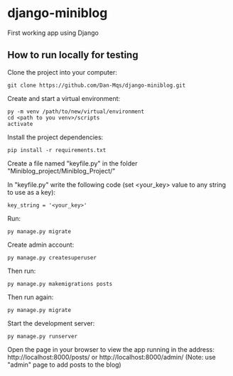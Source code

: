 # django-miniblog
 First working app using Django


## How to run locally for testing

Clone the project into your computer:
```
git clone https://github.com/Dan-Mqs/django-miniblog.git
```

Create and start a virtual environment:
```
py -m venv /path/to/new/virtual/environment
cd <path to you venv>/scripts
activate
```

Install the project dependencies:
```
pip install -r requirements.txt
```

Create a file named "keyfile.py" in the folder "Miniblog_project/Miniblog_Project/"

In "keyfile.py" write the following code (set <your_key> value to any string to use as a key):
```
key_string = '<your_key>'
```

Run: 
```
py manage.py migrate
```

Create admin account:
```
py manage.py createsuperuser
```

Then run:
```
py manage.py makemigrations posts
```

Then run again:
```
py manage.py migrate
```

Start the development server:
```
py manage.py runserver
```

Open the page in your browser to view the app running in the address:
http://localhost:8000/posts/
or
http://localhost:8000/admin/
(Note: use "admin" page to add posts to the blog)
